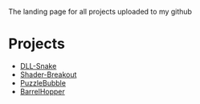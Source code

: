 The landing page for all projects uploaded to my github

# Projects
- [DLL-Snake](https://grin0021.github.io/DLL-Snake)
- [Shader-Breakout](https://grin0021.github.io/Shader-Breakout)
- [PuzzleBubble](https://grin0021.github.io/PuzzleBubble)
- [BarrelHopper](https://grin0021.github.io/Barrel-Hopper)
